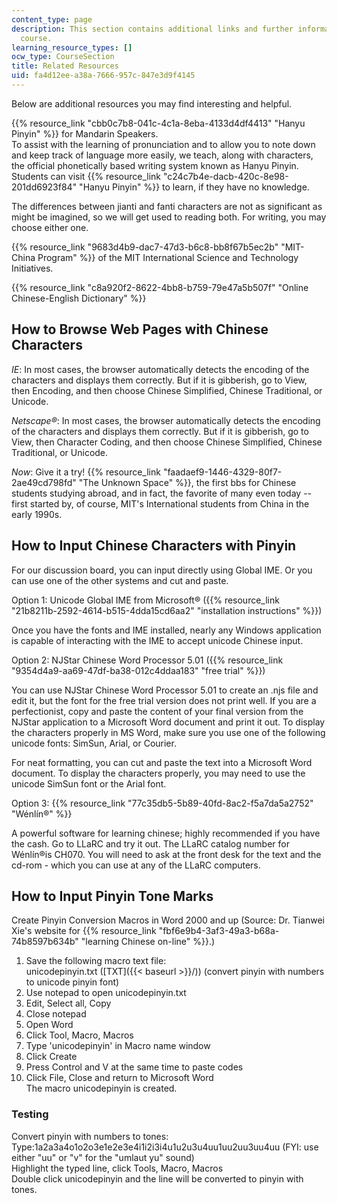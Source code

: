 ```yaml
---
content_type: page
description: This section contains additional links and further information for the
  course.
learning_resource_types: []
ocw_type: CourseSection
title: Related Resources
uid: fa4d12ee-a38a-7666-957c-847e3d9f4145
---
```


Below are additional resources you may find interesting and helpful.

{{% resource_link "cbb0c7b8-041c-4c1a-8eba-4133d4df4413" "Hanyu Pinyin" %}} for Mandarin Speakers.  
To assist with the learning of pronunciation and to allow you to note down and keep track of language more easily, we teach, along with characters, the official phonetically based writing system known as Hanyu Pinyin. Students can visit {{% resource_link "c24c7b4e-dacb-420c-8e98-201dd6923f84" "Hanyu Pinyin" %}} to learn, if they have no knowledge.

The differences between jianti and fanti characters are not as significant as might be imagined, so we will get used to reading both. For writing, you may choose either one.

{{% resource_link "9683d4b9-dac7-47d3-b6c8-bb8f67b5ec2b" "MIT-China Program" %}} of the MIT International Science and Technology Initiatives.

{{% resource_link "c8a920f2-8622-4bb8-b759-79e47a5b507f" "Online Chinese-English Dictionary" %}}

How to Browse Web Pages with Chinese Characters
-----------------------------------------------

_IE_: In most cases, the browser automatically detects the encoding of the characters and displays them correctly. But if it is gibberish, go to View, then Encoding, and then choose Chinese Simplified, Chinese Traditional, or Unicode.

_Netscape®_: In most cases, the browser automatically detects the encoding of the characters and displays them correctly. But if it is gibberish, go to View, then Character Coding, and then choose Chinese Simplified, Chinese Traditional, or Unicode.

_Now_: Give it a try! {{% resource_link "faadaef9-1446-4329-80f7-2ae49cd798fd" "The Unknown Space" %}}, the first bbs for Chinese students studying abroad, and in fact, the favorite of many even today -- first started by, of course, MIT's International students from China in the early 1990s.

How to Input Chinese Characters with Pinyin
-------------------------------------------

For our discussion board, you can input directly using Global IME. Or you can use one of the other systems and cut and paste.

Option 1: Unicode Global IME from Microsoft® ({{% resource_link "21b8211b-2592-4614-b515-4dda15cd6aa2" "installation instructions" %}})

Once you have the fonts and IME installed, nearly any Windows application is capable of interacting with the IME to accept unicode Chinese input.

Option 2: NJStar Chinese Word Processor 5.01 ({{% resource_link "9354d4a9-aa69-47df-ba38-012c4ddaa183" "free trial" %}})

You can use NJStar Chinese Word Processor 5.01 to create an .njs file and edit it, but the font for the free trial version does not print well. If you are a perfectionist, copy and paste the content of your final version from the NJStar application to a Microsoft Word document and print it out. To display the characters properly in MS Word, make sure you use one of the following unicode fonts: SimSun, Arial, or Courier.

For neat formatting, you can cut and paste the text into a Microsoft Word document. To display the characters properly, you may need to use the unicode SimSun font or the Arial font.

Option 3: {{% resource_link "77c35db5-5b89-40fd-8ac2-f5a7da5a2752" "Wénlín®" %}}

A powerful software for learning chinese; highly recommended if you have the cash. Go to LLaRC and try it out. The LLaRC catalog number for Wénlín®is CH070. You will need to ask at the front desk for the text and the cd-rom - which you can use at any of the LLaRC computers.

How to Input Pinyin Tone Marks
------------------------------

Create Pinyin Conversion Macros in Word 2000 and up (Source: Dr. Tianwei Xie's website for {{% resource_link "fbf6e9b4-3af3-49a3-b68a-74b8597b634b" "learning Chinese on-line" %}}.)

1.  Save the following macro text file:  
    unicodepinyin.txt ([TXT]({{< baseurl >}}/)) (convert pinyin with numbers to unicode pinyin font)
2.  Use notepad to open unicodepinyin.txt
3.  Edit, Select all, Copy
4.  Close notepad
5.  Open Word
6.  Click Tool, Macro, Macros
7.  Type 'unicodepinyin' in Macro name window
8.  Click Create
9.  Press Control and V at the same time to paste codes
10.  Click File, Close and return to Microsoft Word  
    The macro unicodepinyin is created.

### Testing

Convert pinyin with numbers to tones:  
Type:1a2a3a4o1o2o3e1e2e3e4i1i2i3i4u1u2u3u4uu1uu2uu3uu4uu (FYI: use either "uu" or "v" for the "umlaut yu" sound)  
Highlight the typed line, click Tools, Macro, Macros  
Double click unicodepinyin and the line will be converted to pinyin with tones.